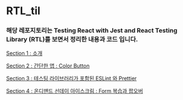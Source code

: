 # RTL_til

### 해당 레포지토리는 Testing React with Jest and React Testing Library (RTL)를 보면서 정리한 내용과 코드 입니다. 

[Section 1 : 소개](https://github.com/hhhminme/RTL_til/blob/main/section_1.md)

[Section 2 : 간단한 앱 : Color Button](https://github.com/hhhminme/RTL_til/blob/main/section_2.md)

[Section 3 : 테스팅 라이브러리가 포함된 ESLint 와 Prettier](https://github.com/hhhminme/RTL_til/blob/main/section_3.md)

[Section 4 : 온디맨드 선데이 아이스크림 : Form 복습과 팝오버](https://github.com/hhhminme/RTL_til/blob/main/section_4.md)
